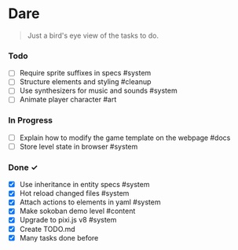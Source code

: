 # Dare

> Just a bird's eye view of the tasks to do.

### Todo

- [ ] Require sprite suffixes in specs #system
- [ ] Structure elements and styling #cleanup
- [ ] Use synthesizers for music and sounds #system
- [ ] Animate player character #art

### In Progress

- [ ] Explain how to modify the game template on the webpage #docs
- [ ] Store level state in browser #system

### Done ✓

- [x] Use inheritance in entity specs #system
- [x] Hot reload changed files #system
- [x] Attach actions to elements in yaml #system
- [x] Make sokoban demo level #content
- [x] Upgrade to pixi.js v8 #system
- [x] Create TODO.md
- [x] Many tasks done before

